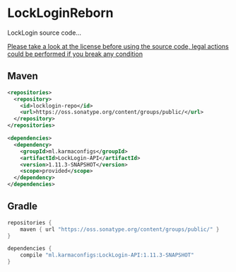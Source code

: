 # LockLoginReborn
 LockLogin source code...

 [Please take a look at the license before using the source code, legal actions could be performed if you break any condition](http://karmaconfigs.ml/license/)

## Maven

```xml
<repositories>
  <repository>
    <id>locklogin-repo</id>
    <url>https://oss.sonatype.org/content/groups/public/</url>
  </repository>
</repositories>

<dependencies>
  <dependency>
    <groupId>ml.karmaconfigs</groupId>
    <artifactId>LockLogin-API</artifactId>
    <version>1.11.3-SNAPSHOT</version>
    <scope>provided</scope>
  </dependency>
</dependencies>
```

## Gradle

```gradle
repositories {
    maven { url "https://oss.sonatype.org/content/groups/public/" }
}

dependencies {
    compile "ml.karmaconfigs:LockLogin-API:1.11.3-SNAPSHOT"
}
```
